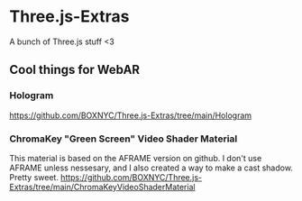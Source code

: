 # Three.js-Extras
A bunch of Three.js stuff <3


## Cool things for WebAR
### Hologram
https://github.com/BOXNYC/Three.js-Extras/tree/main/Hologram
### ChromaKey "Green Screen" Video Shader Material
This material is based on the AFRAME version on github. I don't use AFRAME unless nessesary, and I also created a way to make a cast shadow. Pretty sweet.
https://github.com/BOXNYC/Three.js-Extras/tree/main/ChromaKeyVideoShaderMaterial
